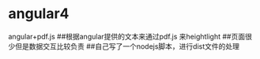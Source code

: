# angular4
angular+pdf.js
##根据angular提供的文本来通过pdf.js 来heightlight
##页面很少但是数据交互比较负责
##自己写了一个nodejs脚本，进行dist文件的处理
